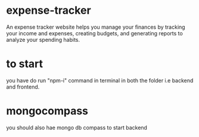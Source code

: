 # expense-tracker
 An expense tracker website helps you manage your finances by tracking your income and expenses, creating budgets, and generating reports to analyze your spending habits.


 # to start
 you have do run "npm-i" command in terminal in both the folder i.e backend and frontend.

 # mongocompass
 you should also hae mongo db compass to start backend
